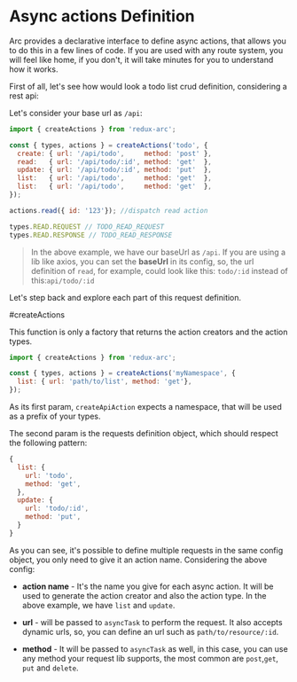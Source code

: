 # Async actions Definition

Arc provides a declarative interface to define async actions, that allows you to do this in a few lines of code. If you are used with any route system, you will feel like home, if you don't, it will take minutes for you to understand how it works.

First of all, let's see how would look a todo list crud definition, considering a rest api:

Let's consider your base url as `/api`:

```js
import { createActions } from 'redux-arc';

const { types, actions } = createActions('todo', {
  create: { url: '/api/todo',     method: 'post' },
  read:   { url: '/api/todo/:id', method: 'get'  },
  update: { url: '/api/todo/:id', method: 'put'  },
  list:   { url: '/api/todo',     method: 'get'  },
  list:   { url: '/api/todo',     method: 'get'  },
});

actions.read({ id: '123'}); //dispatch read action

types.READ.REQUEST // TODO_READ_REQUEST
types.READ.RESPONSE // TODO_READ_RESPONSE

```

> In the above example, we have our baseUrl as `/api`. If you are using a lib like axios, you can set the **baseUrl** in its config, so, the url definition of `read`, for example, could look like this: `todo/:id` instead of this:`api/todo/:id`

Let's step back and explore each part of this request definition.

#createActions

This function is only a factory that returns the action creators and the action types.

```js
import { createActions } from 'redux-arc';

const { types, actions } = createActions('myNamespace', {
  list: { url: 'path/to/list', method: 'get'},
});
```

As its first param, `createApiAction` expects a namespace, that will be used as a prefix of your types.

The second param is the requests definition object, which should respect the following pattern:

```js
{
  list: {
    url: 'todo',
    method: 'get',
  },
  update: {
    url: 'todo/:id',
    method: 'put',
  }
}
```

As you can see, it's possible to define multiple requests in the same config object, you only need to give it an action name. Considering the above config:

 - **action name** - It's the name you give for each async action. It will be used to generate the action creator and also the action type. In the above example, we have `list` and `update`.

 - **url** - will be passed to `asyncTask` to perform the request. It also accepts dynamic urls, so, you can define an url such as `path/to/resource/:id`.

 - **method** - It will be passed to `asyncTask` as well, in this case, you can use any method your request lib supports, the most common are `post`,`get`, `put` and `delete`.


